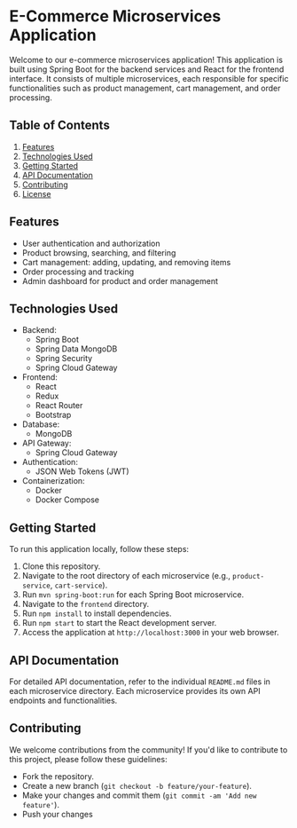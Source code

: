 # E-Commerce Microservices Application

Welcome to our e-commerce microservices application! This application is built using Spring Boot for the backend services and React for the frontend interface. It consists of multiple microservices, each responsible for specific functionalities such as product management, cart management, and order processing.

## Table of Contents
1. [Features](#features)
2. [Technologies Used](#technologies-used)
3. [Getting Started](#getting-started)
4. [API Documentation](#api-documentation)
5. [Contributing](#contributing)
6. [License](#license)

## Features
- User authentication and authorization
- Product browsing, searching, and filtering
- Cart management: adding, updating, and removing items
- Order processing and tracking
- Admin dashboard for product and order management

## Technologies Used
- Backend:
    - Spring Boot
    - Spring Data MongoDB
    - Spring Security
    - Spring Cloud Gateway
- Frontend:
    - React
    - Redux
    - React Router
    - Bootstrap
- Database:
    - MongoDB
- API Gateway:
    - Spring Cloud Gateway
- Authentication:
    - JSON Web Tokens (JWT)
- Containerization:
    - Docker
    - Docker Compose

## Getting Started
To run this application locally, follow these steps:

1. Clone this repository.
2. Navigate to the root directory of each microservice (e.g., `product-service`, `cart-service`).
3. Run `mvn spring-boot:run` for each Spring Boot microservice.
4. Navigate to the `frontend` directory.
5. Run `npm install` to install dependencies.
6. Run `npm start` to start the React development server.
7. Access the application at `http://localhost:3000` in your web browser.

## API Documentation
For detailed API documentation, refer to the individual `README.md` files in each microservice directory. Each microservice provides its own API endpoints and functionalities.

## Contributing
We welcome contributions from the community! If you'd like to contribute to this project, please follow these guidelines:
- Fork the repository.
- Create a new branch (`git checkout -b feature/your-feature`).
- Make your changes and commit them (`git commit -am 'Add new feature'`).
- Push your changes
